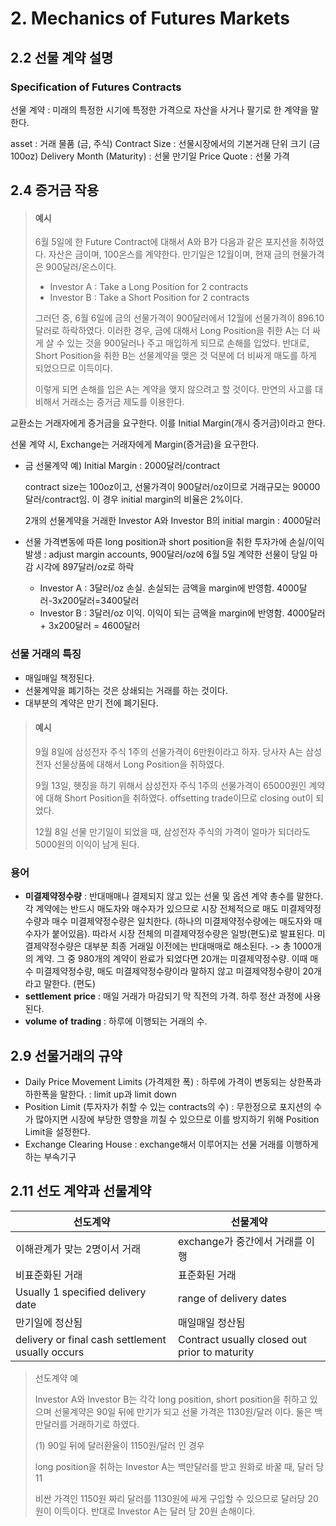 # 2. Mechanics of Futures Markets



## 2.2 선물 계약 설명

### Specification of Futures Contracts

선물 계약 : 미래의 특정한 시기에 특정한 가격으로 자산을 사거나 팔기로 한 계약을 말한다.

asset : 거래 물품 (금, 주식)
Contract Size : 선물시장에서의 기본거래 단위 크기 (금 100oz)
Delivery Month (Maturity) : 선물 만기일
Price Quote : 선물 가격



## 2.4 증거금 작용

> #### 예시
>
> 6월 5일에 한 Future Contract에 대해서 A와 B가 다음과 같은 포지션을 취하였다. 자산은 금이며, 100온스를 계약한다. 만기일은 12월이며, 현재 금의 현물가격은 900달러/온스이다. 
>
> - Investor A : Take a Long Position for 2 contracts
> - Investor B : Take a Short Position for 2 contracts
>
> 그러던 중, 6월 6일에 금의 선물가격이 900달러에서 12월에 선물가격이 896.10달러로 하락하였다. 이러한 경우, 금에 대해서 Long Position을 취한 A는 더 싸게 살 수 있는 것을 900달러나 주고 매입하게 되므로 손해를 입었다. 반대로, Short Position을 취한 B는 선물계약을 맺은 것 덕분에 더 비싸게 매도를 하게 되었으므로 이득이다. 
>
> 이렇게 되면 손해를 입은 A는 계약을 맺지 않으려고 할 것이다. 만연의 사고를 대비해서 거래소는 증거금 제도를 이용한다.  

교환소는 거래자에게 증거금을 요구한다. 이를 Initial Margin(개시 증거금)이라고 한다. 

선물 계약 시, Exchange는 거래자에게 Margin(증거금)을 요구한다. 

- 금 선물계약 예) Initial Margin : 2000달러/contract

  contract size는 100oz이고, 선물가격이 900달러/oz이므로 거래규모는 90000달러/contract임. 이 경우 initial margin의 비율은 2%이다.

  2개의 선물계약을 거래한 Investor A와 Investor B의  initial margin : 4000달러

- 선물 가격변동에 따른  long position과 short position을 취한 투자가에 손실/이익 발생 : adjust margin accounts, 900달러/oz에 6월 5일 계약한 선물이 당일 마감 시각에 897달러/oz로 하락

  - Investor A : 3달러/oz 손실. 손실되는 금액을 margin에 반영함. 4000달러-3x200달러=3400달러
  - Investor B : 3달러/oz 이익. 이익이 되는 금액을 margin에 반영함. 4000달러 + 3x200달러 = 4600달러



### 선물 거래의 특징

- 매일매일 책정된다.
- 선물계약을 폐기하는 것은 상쇄되는 거래를 하는 것이다.
- 대부분의 계약은 만기 전에 폐기된다.

> #### 예시
>
> 9월 8일에 삼성전자 주식 1주의 선물가격이 6만원이라고 하자. 당사자 A는 삼성전자 선물상품에 대해서 Long Position을 취하였다. 
>
> 9월 13일, 헷징을 하기 위해서 삼성전자 주식 1주의 선물가격이 65000원인 계약에 대해 Short Position을 취하였다. offsetting trade이므로 closing out이 되었다. 
>
> 12월 8일 선물 만기일이 되었을 때, 삼성전자 주식의 가격이 얼마가 되더라도 5000원의 이익이 남게 된다.  



### 용어

- **미결제약정수량** : 반대매매나 결제되지 않고 있는 선물 및 옵션 계약 총수를 말한다. 각 계약에는 반드시 매도자와 매수자가 있으므로 시장 전체적으로 매도 미결제약정수량과 매수 미결제약정수량은 일치한다. (하나의 미결제약정수량에는 매도자와 매수자가 붙어있음). 따라서 시장 전체의 미결제약정수량은 일방(편도)로 발표된다. 미결제약정수량은 대부분 최종 거래일 이전에는 반대매매로 해소된다. 
  -> 총 1000개의 계약. 그 중 980개의 계약이 완료가 되었다면 20개는 미결제약정수량. 이때 매수 미결제약정수량, 매도 미결제약정수량이라 말하지 않고 미결제약정수량이 20개라고 말한다. (편도)
- **settlement** **price** : 매일 거래가 마감되기 막 직전의 가격. 하루 정산 과정에 사용된다.
- **volume** **of** **trading** : 하루에 이행되는 거래의 수. 



##  2.9 선물거래의 규약

- Daily Price Movement Limits (가격제한 폭)
  : 하루에 가격이 변동되는 상한폭과 하한폭을 말한다.
  : limit up과 limit down
- Position Limit (투자자가 취할 수 있는 contracts의 수)
  : 무한정으로 포지션의 수가 많아지면 시장에 부당한 영향을 끼칠 수 있으므로 이를 방지하기 위해 Position Limit을 설정한다.
- Exchange Clearing House
  : exchange해서 이루어지는 선물 거래를 이행하게 하는 부속기구 



## 2.11 선도 계약과 선물계약

| 선도계약                                         | 선물계약                                      |
| ------------------------------------------------ | --------------------------------------------- |
| 이해관계가 맞는 2명이서 거래                     | exchange가 중간에서 거래를 이행               |
| 비표준화된 거래                                  | 표준화된 거래                                 |
| Usually 1 specified delivery date                | range of delivery dates                       |
| 만기일에 정산됨                                  | 매일매일 정산됨                               |
| delivery or final cash settlement usually occurs | Contract usually closed out prior to maturity |

> 선도계약 예
>
> Investor A와 Investor B는 각각 long position, short position을 취하고 있으며 선물계약은 90일 뒤에 만기가 되고 선물 가격은 1130원/달러 이다. 둘은 백만달러를 거래하기로 하였다.
>
> (1) 90일 뒤에 달러환율이 1150원/달러 인 경우
>
> long position을 취하는 Investor A는 백만달러를 받고 원화로 바꿀 때, 달러 당 11
>
> 비싼 가격인 1150원 짜리 달러를 1130원에 싸게 구입할 수 있으므로 달러당 20원이 이득이다. 반대로 Investor A는 달러 당 20원 손해이다. 
